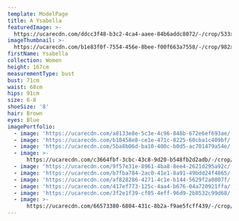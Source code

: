 ```yaml
---
template: ModelPage
title: A Ysabella
featuredImage: >-
  https://ucarecdn.com/ddcc3f48-b3c2-4ca4-aaee-84b6addc8072/-/crop/533x495/0,139/-/preview/
imageThumbnail: >-
  https://ucarecdn.com/b1e83f0f-7554-456e-8bee-f00f663a7558/-/crop/982x1471/455,96/-/preview/
firstName: Ysabella
collection: Women
height: 167cm
measurementType: bust
bust: 71cm
waist: 68cm
hips: 91cm
size: 6-8
shoeSize: '8'
hair: Brown
eyes: Blue
imagePortfolio:
  - image: 'https://ucarecdn.com/a8133e8e-5c3e-4c96-848b-672e6ef693ae/'
  - image: 'https://ucarecdn.com/b10458e8-ce1e-471c-8225-60cba1c409bf/'
  - image: 'https://ucarecdn.com/5ba8b06d-ba10-400c-b0d5-ac701479a54e/'
  - image: >-
      https://ucarecdn.com/c3664fbf-3cbc-43c8-9d20-b548fb2d2adb/-/crop/600x640/0,160/-/preview/
  - image: 'https://ucarecdn.com/9f57e31e-8961-4ba8-8ee4-2621d295a92c/'
  - image: 'https://ucarecdn.com/b7fba784-2ac0-41e1-8a91-49bdd24f4865/'
  - image: 'https://ucarecdn.com/af828286-4271-4c1e-b144-5629f2a0807f/'
  - image: 'https://ucarecdn.com/417ef773-125c-4aa4-b676-04a720921ffa/'
  - image: 'https://ucarecdn.com/3f2e1f39-cf05-4eff-96d9-2b8532c99d68/'
  - image: >-
      https://ucarecdn.com/66573380-6804-431c-8b2a-f9ae5fcff439/-/crop/1729x2149/0,164/-/preview/
---
```



